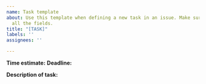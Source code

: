 ```yaml
---
name: Task template
about: Use this template when defining a new task in an issue. Make sure to fill out
  all the fields.
title: "[TASK]"
labels: ''
assignees: ''

---
```


**Time estimate:**
**Deadline:**

**Description of task:**

